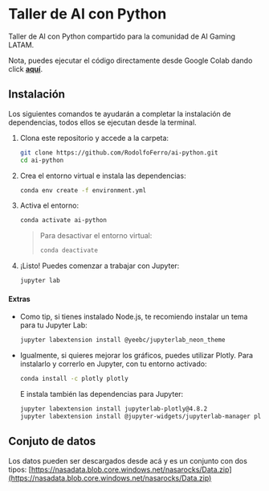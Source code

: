 # Taller de AI con Python

Taller de AI con Python compartido para la comunidad de AI Gaming LATAM.

Nota, puedes ejecutar el código directamente desde Google Colab dando click [**aquí**](https://colab.research.google.com/github/RodolfoFerro/ai-python/blob/master/AI_Python.ipynb).


## Instalación

Los siguientes comandos te ayudarán a completar la instalación de dependencias, todos ellos se ejecutan desde la terminal.

1. Clona este repositorio y accede a la carpeta:
    ```bash
    git clone https://github.com/RodolfoFerro/ai-python.git
    cd ai-python
    ```

2. Crea el entorno virtual e instala las dependencias:
    ```bash
    conda env create -f environment.yml
    ```

3. Activa el entorno:
    ```bash
    conda activate ai-python
    ```

    > Para desactivar el entorno virtual:
    > ```bash
    > conda deactivate
    > ```

4. ¡Listo! Puedes comenzar a trabajar con Jupyter:
    ```bash
    jupyter lab
    ```

#### Extras

- Como tip, si tienes instalado Node.js, te recomiendo instalar un tema para tu Jupyter Lab:

    ```bash
    jupyter labextension install @yeebc/jupyterlab_neon_theme
    ```
- Igualmente, si quieres mejorar los gráficos, puedes utilizar Plotly. Para instalarlo y correrlo en Jupyter, con tu entorno activado:
    ```bash
    conda install -c plotly plotly
    ```

    E instala también las dependencias para Jupyter:
    ```bash
    jupyter labextension install jupyterlab-plotly@4.8.2
    jupyter labextension install @jupyter-widgets/jupyterlab-manager plotlywidget@4.8.2
    ```

## Conjuto de datos

Los datos pueden ser descargados desde acá y es un conjunto con dos tipos: [https://nasadata.blob.core.windows.net/nasarocks/Data.zip](https://nasadata.blob.core.windows.net/nasarocks/Data.zip)